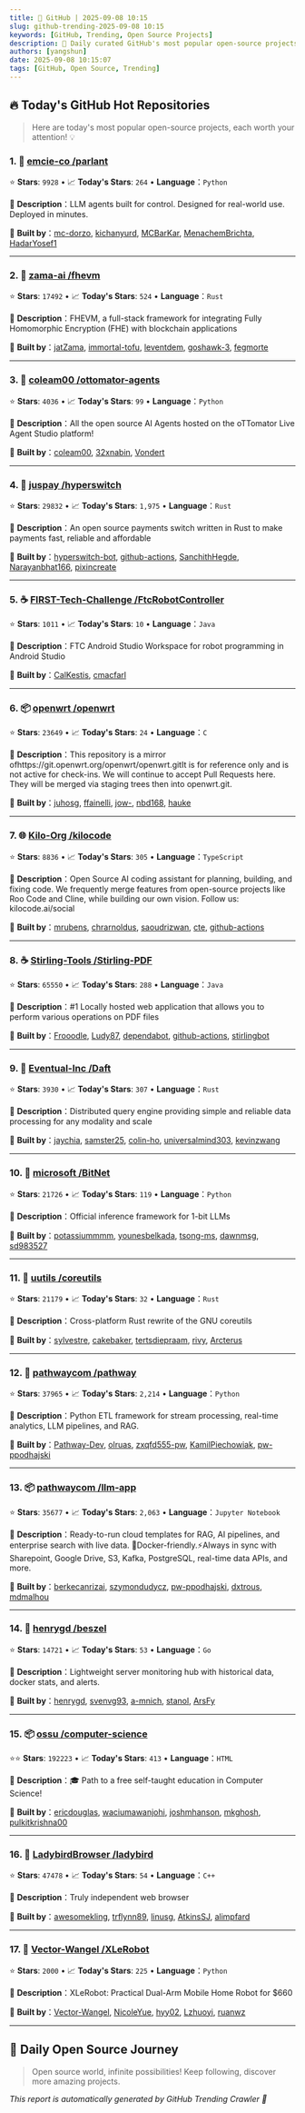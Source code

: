 ```yaml
---
title: 🚀 GitHub | 2025-09-08 10:15
slug: github-trending-2025-09-08 10:15
keywords: [GitHub, Trending, Open Source Projects]
description: 🌟 Daily curated GitHub's most popular open-source projects to help you stay on the pulse of technology!
authors: [yangshun]
date: 2025-09-08 10:15:07
tags: [GitHub, Open Source, Trending]
---
```


## 🔥 Today's GitHub Hot Repositories

> Here are today's most popular open-source projects, each worth your attention! 💡

### 1. 🐍 [emcie-co /parlant](https://github.com/emcie-co/parlant)

⭐ **Stars**: `9928`   •   📈 **Today's Stars**: `264`   •   **Language**：`Python`

📝 **Description**：LLM agents built for control. Designed for real-world use. Deployed in minutes.

🤝 **Built by**：[mc-dorzo](https://github.com/mc-dorzo), [kichanyurd](https://github.com/kichanyurd), [MCBarKar](https://github.com/MCBarKar), [MenachemBrichta](https://github.com/MenachemBrichta), [HadarYosef1](https://github.com/HadarYosef1)

---

### 2. 🦀 [zama-ai /fhevm](https://github.com/zama-ai/fhevm)

⭐ **Stars**: `17492`   •   📈 **Today's Stars**: `524`   •   **Language**：`Rust`

📝 **Description**：FHEVM, a full-stack framework for integrating Fully Homomorphic Encryption (FHE) with blockchain applications

🤝 **Built by**：[jatZama](https://github.com/jatZama), [immortal-tofu](https://github.com/immortal-tofu), [leventdem](https://github.com/leventdem), [goshawk-3](https://github.com/goshawk-3), [fegmorte](https://github.com/fegmorte)

---

### 3. 🐍 [coleam00 /ottomator-agents](https://github.com/coleam00/ottomator-agents)

⭐ **Stars**: `4036`   •   📈 **Today's Stars**: `99`   •   **Language**：`Python`

📝 **Description**：All the open source AI Agents hosted on the oTTomator Live Agent Studio platform!

🤝 **Built by**：[coleam00](https://github.com/coleam00), [32xnabin](https://github.com/32xnabin), [Vondert](https://github.com/Vondert)

---

### 4. 🦀 [juspay /hyperswitch](https://github.com/juspay/hyperswitch)

⭐ **Stars**: `29832`   •   📈 **Today's Stars**: `1,975`   •   **Language**：`Rust`

📝 **Description**：An open source payments switch written in Rust to make payments fast, reliable and affordable

🤝 **Built by**：[hyperswitch-bot](https://github.com/hyperswitch-bot), [github-actions](https://github.com/github-actions), [SanchithHegde](https://github.com/SanchithHegde), [Narayanbhat166](https://github.com/Narayanbhat166), [pixincreate](https://github.com/pixincreate)

---

### 5. ☕ [FIRST-Tech-Challenge /FtcRobotController](https://github.com/FIRST-Tech-Challenge/FtcRobotController)

⭐ **Stars**: `1011`   •   📈 **Today's Stars**: `10`   •   **Language**：`Java`

📝 **Description**：FTC Android Studio Workspace for robot programming in Android Studio

🤝 **Built by**：[CalKestis](https://github.com/CalKestis), [cmacfarl](https://github.com/cmacfarl)

---

### 6. 📦 [openwrt /openwrt](https://github.com/openwrt/openwrt)

⭐ **Stars**: `23649`   •   📈 **Today's Stars**: `24`   •   **Language**：`C`

📝 **Description**：This repository is a mirror ofhttps://git.openwrt.org/openwrt/openwrt.gitIt is for reference only and is not active for check-ins. We will continue to accept Pull Requests here. They will be merged via staging trees then into openwrt.git.

🤝 **Built by**：[juhosg](https://github.com/juhosg), [ffainelli](https://github.com/ffainelli), [jow-](https://github.com/jow-), [nbd168](https://github.com/nbd168), [hauke](https://github.com/hauke)

---

### 7. 🌐 [Kilo-Org /kilocode](https://github.com/Kilo-Org/kilocode)

⭐ **Stars**: `8836`   •   📈 **Today's Stars**: `305`   •   **Language**：`TypeScript`

📝 **Description**：Open Source AI coding assistant for planning, building, and fixing code. We frequently merge features from open-source projects like Roo Code and Cline, while building our own vision. Follow us: kilocode.ai/social

🤝 **Built by**：[mrubens](https://github.com/mrubens), [chrarnoldus](https://github.com/chrarnoldus), [saoudrizwan](https://github.com/saoudrizwan), [cte](https://github.com/cte), [github-actions](https://github.com/github-actions)

---

### 8. ☕ [Stirling-Tools /Stirling-PDF](https://github.com/Stirling-Tools/Stirling-PDF)

⭐ **Stars**: `65550`   •   📈 **Today's Stars**: `288`   •   **Language**：`Java`

📝 **Description**：#1 Locally hosted web application that allows you to perform various operations on PDF files

🤝 **Built by**：[Frooodle](https://github.com/Frooodle), [Ludy87](https://github.com/Ludy87), [dependabot](https://github.com/dependabot), [github-actions](https://github.com/github-actions), [stirlingbot](https://github.com/stirlingbot)

---

### 9. 🦀 [Eventual-Inc /Daft](https://github.com/Eventual-Inc/Daft)

⭐ **Stars**: `3930`   •   📈 **Today's Stars**: `307`   •   **Language**：`Rust`

📝 **Description**：Distributed query engine providing simple and reliable data processing for any modality and scale

🤝 **Built by**：[jaychia](https://github.com/jaychia), [samster25](https://github.com/samster25), [colin-ho](https://github.com/colin-ho), [universalmind303](https://github.com/universalmind303), [kevinzwang](https://github.com/kevinzwang)

---

### 10. 🐍 [microsoft /BitNet](https://github.com/microsoft/BitNet)

⭐ **Stars**: `21726`   •   📈 **Today's Stars**: `119`   •   **Language**：`Python`

📝 **Description**：Official inference framework for 1-bit LLMs

🤝 **Built by**：[potassiummmm](https://github.com/potassiummmm), [younesbelkada](https://github.com/younesbelkada), [tsong-ms](https://github.com/tsong-ms), [dawnmsg](https://github.com/dawnmsg), [sd983527](https://github.com/sd983527)

---

### 11. 🦀 [uutils /coreutils](https://github.com/uutils/coreutils)

⭐ **Stars**: `21179`   •   📈 **Today's Stars**: `32`   •   **Language**：`Rust`

📝 **Description**：Cross-platform Rust rewrite of the GNU coreutils

🤝 **Built by**：[sylvestre](https://github.com/sylvestre), [cakebaker](https://github.com/cakebaker), [tertsdiepraam](https://github.com/tertsdiepraam), [rivy](https://github.com/rivy), [Arcterus](https://github.com/Arcterus)

---

### 12. 🐍 [pathwaycom /pathway](https://github.com/pathwaycom/pathway)

⭐ **Stars**: `37965`   •   📈 **Today's Stars**: `2,214`   •   **Language**：`Python`

📝 **Description**：Python ETL framework for stream processing, real-time analytics, LLM pipelines, and RAG.

🤝 **Built by**：[Pathway-Dev](https://github.com/Pathway-Dev), [olruas](https://github.com/olruas), [zxqfd555-pw](https://github.com/zxqfd555-pw), [KamilPiechowiak](https://github.com/KamilPiechowiak), [pw-ppodhajski](https://github.com/pw-ppodhajski)

---

### 13. 📦 [pathwaycom /llm-app](https://github.com/pathwaycom/llm-app)

⭐ **Stars**: `35677`   •   📈 **Today's Stars**: `2,063`   •   **Language**：`Jupyter Notebook`

📝 **Description**：Ready-to-run cloud templates for RAG, AI pipelines, and enterprise search with live data. 🐳Docker-friendly.⚡Always in sync with Sharepoint, Google Drive, S3, Kafka, PostgreSQL, real-time data APIs, and more.

🤝 **Built by**：[berkecanrizai](https://github.com/berkecanrizai), [szymondudycz](https://github.com/szymondudycz), [pw-ppodhajski](https://github.com/pw-ppodhajski), [dxtrous](https://github.com/dxtrous), [mdmalhou](https://github.com/mdmalhou)

---

### 14. 🚦 [henrygd /beszel](https://github.com/henrygd/beszel)

⭐ **Stars**: `14721`   •   📈 **Today's Stars**: `53`   •   **Language**：`Go`

📝 **Description**：Lightweight server monitoring hub with historical data, docker stats, and alerts.

🤝 **Built by**：[henrygd](https://github.com/henrygd), [svenvg93](https://github.com/svenvg93), [a-mnich](https://github.com/a-mnich), [stanol](https://github.com/stanol), [ArsFy](https://github.com/ArsFy)

---

### 15. 📦 [ossu /computer-science](https://github.com/ossu/computer-science)

⭐⭐ **Stars**: `192223`   •   📈 **Today's Stars**: `413`   •   **Language**：`HTML`

📝 **Description**：🎓 Path to a free self-taught education in Computer Science!

🤝 **Built by**：[ericdouglas](https://github.com/ericdouglas), [waciumawanjohi](https://github.com/waciumawanjohi), [joshmhanson](https://github.com/joshmhanson), [mkghosh](https://github.com/mkghosh), [pulkitkrishna00](https://github.com/pulkitkrishna00)

---

### 16. 🔧 [LadybirdBrowser /ladybird](https://github.com/LadybirdBrowser/ladybird)

⭐ **Stars**: `47478`   •   📈 **Today's Stars**: `54`   •   **Language**：`C++`

📝 **Description**：Truly independent web browser

🤝 **Built by**：[awesomekling](https://github.com/awesomekling), [trflynn89](https://github.com/trflynn89), [linusg](https://github.com/linusg), [AtkinsSJ](https://github.com/AtkinsSJ), [alimpfard](https://github.com/alimpfard)

---

### 17. 🐍 [Vector-Wangel /XLeRobot](https://github.com/Vector-Wangel/XLeRobot)

⭐ **Stars**: `2000`   •   📈 **Today's Stars**: `225`   •   **Language**：`Python`

📝 **Description**：XLeRobot: Practical Dual-Arm Mobile Home Robot for $660

🤝 **Built by**：[Vector-Wangel](https://github.com/Vector-Wangel), [NicoleYue](https://github.com/NicoleYue), [hyy02](https://github.com/hyy02), [Lzhuoyi](https://github.com/Lzhuoyi), [ruanwz](https://github.com/ruanwz)

---

## 🌈 Daily Open Source Journey

> Open source world, infinite possibilities! Keep following, discover more amazing projects.

*This report is automatically generated by GitHub Trending Crawler 🤖*
